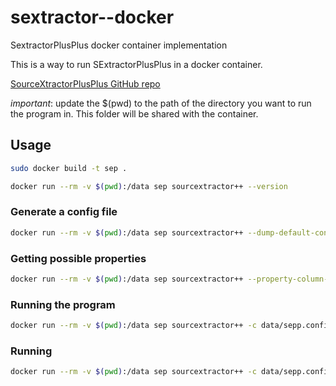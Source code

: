 # sextractor--docker
SextractorPlusPlus docker container implementation

This is a way to run SExtractorPlusPlus in a docker container. 

[SourceXtractorPlusPlus GitHub repo](https://github.com/astrorama/SourceXtractorPlusPlus)

*important*: update the $(pwd) to the path of the directory you want to run the program in. This folder will be shared with the container. 

## Usage
```bash
sudo docker build -t sep .

docker run --rm -v $(pwd):/data sep sourcextractor++ --version
```

### Generate a config file
```bash
docker run --rm -v $(pwd):/data sep sourcextractor++ --dump-default-config > data/sepp.config
```

### Getting possible properties
```bash
docker run --rm -v $(pwd):/data sep sourcextractor++ --property-column-mapping-all>all_props.txt
```

### Running the program
```bash
docker run --rm -v $(pwd):/data sep sourcextractor++ -c data/sepp.config data/image.fits
```

### Running
```bash
docker run --rm -v $(pwd):/data sep sourcextractor++ -c data/sepp.config data/image.fits
```